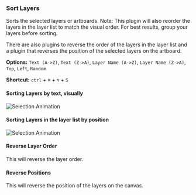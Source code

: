 ### Sort Layers

Sorts the selected layers or artboards. Note: This plugin will also reorder the layers in the layer list to match the visual order. For best results, group your layers before sorting.

There are also plugins to reverse the order of the layers in the layer list and a plugin that reverses the position of the selected layers on the artboard.

**Options:** `Text (A->Z)`, `Text (Z->A)`, `Layer Name (A->Z)`, `Layer Name (Z->A)`, `Top`, `Left`, `Random`

**Shortcut:** `ctrl` + `⌘` + `⌥` + `S`

#### Sorting Layers by text, visually
![Selection Animation](https://dl.dropboxusercontent.com/u/974773/_keepalive/Style%20Inventory/Sorting.gif)

#### Sorting Layers in the layer list by position
![Selection Animation](https://dl.dropboxusercontent.com/u/974773/_keepalive/Style%20Inventory/Sorting%20Layers%202.gif)

#### Reverse Layer Order
This will reverse the layer order.

#### Reverse Positions
This will reverse the position of the layers on the canvas.

